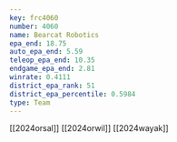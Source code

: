```yaml
---
key: frc4060
number: 4060
name: Bearcat Robotics
epa_end: 18.75
auto_epa_end: 5.59
teleop_epa_end: 10.35
endgame_epa_end: 2.81
winrate: 0.4111
district_epa_rank: 51
district_epa_percentile: 0.5984
type: Team
---
```

[[2024orsal]]
[[2024orwil]]
[[2024wayak]]

